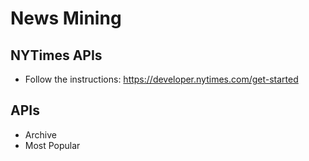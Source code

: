 # News Mining

## NYTimes APIs

* Follow the instructions: https://developer.nytimes.com/get-started


## APIs

* Archive
* Most Popular 
